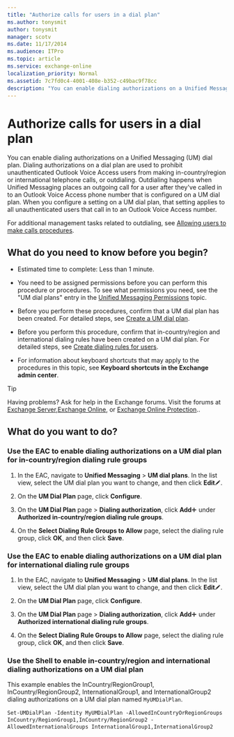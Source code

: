 ```yaml
---
title: "Authorize calls for users in a dial plan"
ms.author: tonysmit
author: tonysmit
manager: scotv
ms.date: 11/17/2014
ms.audience: ITPro
ms.topic: article
ms.service: exchange-online
localization_priority: Normal
ms.assetid: 7c7fd0c4-4001-408e-b352-c49bac9f78cc
description: "You can enable dialing authorizations on a Unified Messaging (UM) dial plan. Dialing authorizations on a dial plan are used to prohibit unauthenticated Outlook Voice Access users from making in-country/region or international telephone calls, or outdialing. Outdialing happens when Unified Messaging places an outgoing call for a user after they've called in to an Outlook Voice Access phone number that is configured on a UM dial plan. When you configure a setting on a UM dial plan, that setting applies to all unauthenticated users that call in to an Outlook Voice Access number."
---
```


# Authorize calls for users in a dial plan

You can enable dialing authorizations on a Unified Messaging (UM) dial plan. Dialing authorizations on a dial plan are used to prohibit unauthenticated Outlook Voice Access users from making in-country/region or international telephone calls, or outdialing. Outdialing happens when Unified Messaging places an outgoing call for a user after they've called in to an Outlook Voice Access phone number that is configured on a UM dial plan. When you configure a setting on a UM dial plan, that setting applies to all unauthenticated users that call in to an Outlook Voice Access number.
  
For additional management tasks related to outdialing, see [Allowing users to make calls procedures](allow-users-to-make-calls-procedures.md).
  
## What do you need to know before you begin?

- Estimated time to complete: Less than 1 minute.
    
- You need to be assigned permissions before you can perform this procedure or procedures. To see what permissions you need, see the "UM dial plans" entry in the [Unified Messaging Permissions](http://technet.microsoft.com/library/d326c3bc-8f33-434a-bf02-a83cc26a5498.aspx) topic. 
    
- Before you perform these procedures, confirm that a UM dial plan has been created. For detailed steps, see [Create a UM dial plan](../../voice-mail-unified-messaging/connect-voice-mail-system/create-um-dial-plan.md).
    
- Before you perform this procedure, confirm that in-country/region and international dialing rules have been created on a UM dial plan. For detailed steps, see [Create dialing rules for users](create-dialing-rules.md).
    
- For information about keyboard shortcuts that may apply to the procedures in this topic, see **Keyboard shortcuts in the Exchange admin center**.
    
> [!TIP]
> Having problems? Ask for help in the Exchange forums. Visit the forums at [Exchange Server](https://go.microsoft.com/fwlink/p/?linkId=60612),[Exchange Online](https://go.microsoft.com/fwlink/p/?linkId=267542), or [Exchange Online Protection](https://go.microsoft.com/fwlink/p/?linkId=285351).. 
  
## What do you want to do?

### Use the EAC to enable dialing authorizations on a UM dial plan for in-country/region dialing rule groups

1. In the EAC, navigate to **Unified Messaging** \> **UM dial plans**. In the list view, select the UM dial plan you want to change, and then click **Edit**![Edit icon](../../media/ITPro_EAC_EditIcon.gif).
    
2. On the **UM Dial Plan** page, click **Configure**.
    
3. On the **UM Dial Plan** page \> **Dialing authorization**, click **Add**![Add Icon](../../media/ITPro_EAC_AddIcon.gif) under **Authorized in-country/region dialing rule groups**.
    
4. On the **Select Dialing Rule Groups to Allow** page, select the dialing rule group, click **OK**, and then click **Save**.
    
### Use the EAC to enable dialing authorizations on a UM dial plan for international dialing rule groups

1. In the EAC, navigate to **Unified Messaging** \> **UM dial plans**. In the list view, select the UM dial plan you want to change, and then click **Edit**![Edit icon](../../media/ITPro_EAC_EditIcon.gif).
    
2. On the **UM Dial Plan** page, click **Configure**.
    
3. On the **UM Dial Plan** page \> **Dialing authorization**, click **Add**![Add Icon](../../media/ITPro_EAC_AddIcon.gif) under **Authorized international dialing rule groups**.
    
4. On the **Select Dialing Rule Groups to Allow** page, select the dialing rule group, click **OK**, and then click **Save**.
    
### Use the Shell to enable in-country/region and international dialing authorizations on a UM dial plan

This example enables the InCountry/RegionGroup1, InCountry/RegionGroup2, InternationalGroup1, and InternationalGroup2 dialing authorizations on a UM dial plan named  `MyUMDialPlan`.
  
```
Set-UMDialPlan -Identity MyUMDialPlan -AllowedInCountryOrRegionGroups InCountry/RegionGroup1,InCountry/RegionGroup2 -AllowedInternationalGroups InternationalGroup1,InternationalGroup2
```


